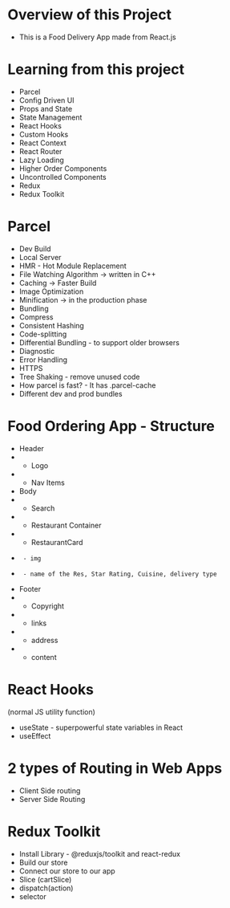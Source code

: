 # Overview of this Project
- This is a Food Delivery App made from React.js

# Learning from this project
- Parcel
- Config Driven UI
- Props and State
- State Management
- React Hooks
- Custom Hooks
- React Context
- React Router
- Lazy Loading
- Higher Order Components
- Uncontrolled Components
- Redux
- Redux Toolkit

# Parcel
- Dev Build
- Local Server
- HMR - Hot Module Replacement
- File Watching Algorithm -> written in C++
- Caching -> Faster Build
- Image Optimization
- Minification -> in the production phase
- Bundling 
- Compress
- Consistent Hashing
- Code-splitting
- Differential Bundling - to support older browsers
- Diagnostic
- Error Handling
- HTTPS
- Tree Shaking - remove unused code
- How parcel is fast? - It has .parcel-cache
- Different dev and prod bundles

# Food Ordering App - Structure
 * Header
 * - Logo
 * - Nav Items
 * Body
 * - Search
 * - Restaurant Container
 *   - RestaurantCard
 *      - img
 *      - name of the Res, Star Rating, Cuisine, delivery type
 * Footer
 * - Copyright
 * - links
 * - address
 * - content


 # React Hooks
   (normal JS utility function)
 - useState - superpowerful state variables in React
 - useEffect

 # 2 types of Routing in Web Apps
 - Client Side routing
 - Server Side Routing

 # Redux Toolkit
 - Install Library - @reduxjs/toolkit and react-redux
 - Build our store
 - Connect our store to our app
 - Slice (cartSlice)
 - dispatch(action)
 - selector
 

